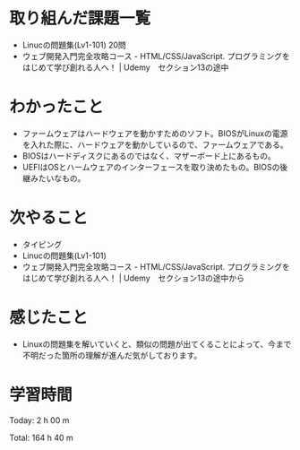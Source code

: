 # 取り組んだ課題一覧
- Linucの問題集(Lv1-101) 20問
- ウェブ開発入門完全攻略コース - HTML/CSS/JavaScript. プログラミングをはじめて学び創れる人へ！ | Udemy　セクション13の途中

# わかったこと
- ファームウェアはハードウェアを動かすためのソフト。BIOSがLinuxの電源を入れた際に、ハードウェアを動かしているので、ファームウェアである。
- BIOSはハードディスクにあるのではなく、マザーボード上にあるもの。
- UEFIはOSとハームウェアのインターフェースを取り決めたもの。BIOSの後継みたいなもの。

# 次やること
- タイピング
- Linucの問題集(Lv1-101)
- ウェブ開発入門完全攻略コース - HTML/CSS/JavaScript. プログラミングをはじめて学び創れる人へ！ | Udemy　セクション13の途中から

# 感じたこと
- Linuxの問題集を解いていくと、類似の問題が出てくることによって、今まで不明だった箇所の理解が進んだ気がしております。

# 学習時間
Today: 2 h 00 m

Total: 164 h 40 m


